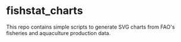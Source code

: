 # fishstat_charts
This repo contains simple scripts to generate SVG charts from FAO's fisheries and aquaculture production data. 
